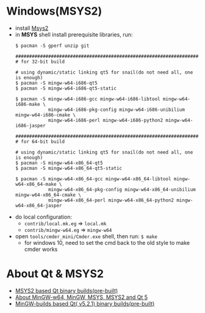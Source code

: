 # Windows(MSYS2)

- install [Msys2](http://www.msys2.org/)
- in **MSYS** shell install prerequisite libraries, run:
  ```
  $ pacman -S gperf unzip git

  #######################################################################################
  # for 32-bit build

  # using dynamic/static linking qt5 for snail(do not need all, one is enough)
  $ pacman -S mingw-w64-i686-qt5
  $ pacman -S mingw-w64-i686-qt5-static

  $ pacman -S mingw-w64-i686-gcc mingw-w64-i686-libtool mingw-w64-i686-make \
              mingw-w64-i686-pkg-config mingw-w64-i686-unibilium mingw-w64-i686-cmake \
              mingw-w64-i686-perl mingw-w64-i686-python2 mingw-w64-i686-jasper

  #######################################################################################
  # for 64-bit build

  # using dynamic/static linking qt5 for snail(do not need all, one is enough)
  $ pacman -S mingw-w64-x86_64-qt5
  $ pacman -S mingw-w64-x86_64-qt5-static

  $ pacman -S mingw-w64-x86_64-gcc mingw-w64-x86_64-libtool mingw-w64-x86_64-make \
              mingw-w64-x86_64-pkg-config mingw-w64-x86_64-unibilium mingw-w64-x86_64-cmake \
              mingw-w64-x86_64-perl mingw-w64-x86_64-python2 mingw-w64-x86_64-jasper
  ```
- do local configuration:
  - `contrib/local.mk.eg` => `local.mk`
  - `contrib/mingw-w64.eg` => `mingw-w64`
- open `tools/cmder_mini/Cmder.exe` shell, then run: `$ make`
  - for windows 10, need to set the cmd back to the old style to make cmder works

# About Qt & MSYS2

- [MSYS2 based Qt binary builds(pre-built)](https://github.com/Alexpux/MINGW-packages)
- [About MinGW-w64, MinGW, MSYS, MSYS2 and Qt 5](http://wiki.qt.io/MinGW-64-bit)
- [MinGW-builds based Qt( v5.2.1) binary builds(pre-built)](https://sourceforge.net/projects/mingwbuilds/files/external-binary-packages/Qt-Builds/)